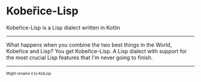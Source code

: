 # Kobeřice-Lisp

Kobeřice-Lisp is a Lisp dialect written in Kotlin

---

What happens when you combine the two best things in the World, Kobeřice and Lisp? You get Kobeřice-Lisp.
A Lisp dialect with support for the most crucial Lisp features that I'm never going to finish.


---
<sup><sub>Might rename it to KotLisp<sub><sup>
